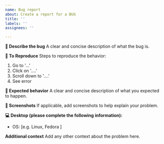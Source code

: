 ```yaml
---
name: Bug report
about: Create a report for a BUG
title: ''
labels: ''
assignees: ''

---
```


**🐛 Describe the bug**
A clear and concise description of what the bug is.

**👀 To Reproduce**
Steps to reproduce the behavior:
1. Go to '...'
2. Click on '....'
3. Scroll down to '....'
4. See error

**🤷 Expected behavior**
A clear and concise description of what you expected to happen.

**📸 Screenshots**
If applicable, add screenshots to help explain your problem.

**💻 Desktop (please complete the following information):**
 - OS: [e.g. Linux, Fedora ]

**Additional context**
Add any other context about the problem here.
